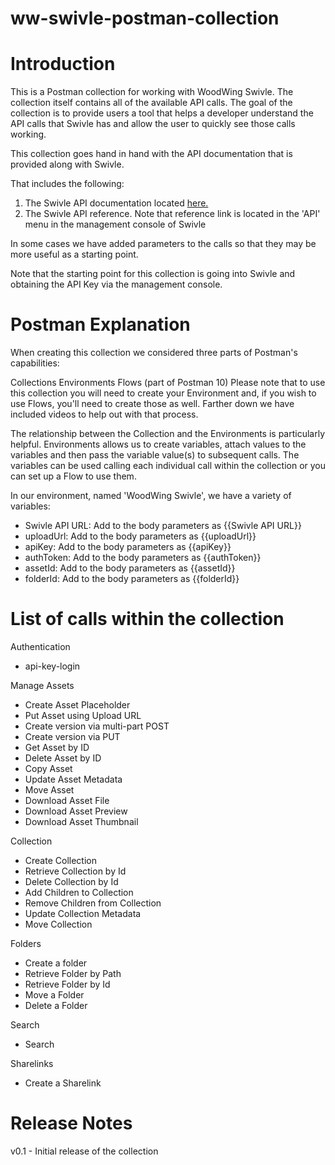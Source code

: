 # ww-swivle-postman-collection
# Introduction

This is a Postman collection for working with WoodWing Swivle. The collection itself contains all of the available API calls. The goal of the collection is to provide users a tool that helps a developer understand the API calls that Swivle has and allow the user to quickly see those calls working. 

This collection goes hand in hand with the API documentation that is provided along with Swivle. 

That includes the following: 

1. The Swivle API documentation located [here.](https://help.swivle.com/en/articles/1696707-the-swivle-api)
2. The Swivle API reference. Note that reference link is located in the 'API' menu in the management console of Swivle

In some cases we have added parameters to the calls so that they may be more useful as a starting point.

Note that the starting point for this collection is going into Swivle and obtaining the API Key via the management console. 

# Postman Explanation

When creating this collection we considered three parts of Postman's capabilities:

Collections
Environments
Flows (part of Postman 10)
Please note that to use this collection you will need to create your Environment and, if you wish to use Flows, you'll need to create those as well. Farther down we have included videos to help out with that process.

The relationship between the Collection and the Environments is particularly helpful. Environments allows us to create variables, attach values to the variables and then pass the variable value(s) to subsequent calls. The variables can be used calling each individual call within the collection or you can set up a Flow to use them.

In our environment, named 'WoodWing Swivle', we have a variety of variables:

- Swivle API URL: Add to the body parameters as {{Swivle API URL}}
- uploadUrl: Add to the body parameters as {{uploadUrl}}
- apiKey: Add to the body parameters as {{apiKey}}
- authToken: Add to the body parameters as {{authToken}}
- assetId: Add to the body parameters as {{assetId}}
- folderId: Add to the body parameters as {{folderId}}

# List of calls within the collection

Authentication
- api-key-login

Manage Assets
- Create Asset Placeholder
- Put Asset using Upload URL
- Create version via multi-part POST
- Create version via PUT
- Get Asset by ID
- Delete Asset by ID
- Copy Asset
- Update Asset Metadata
- Move Asset
- Download Asset File
- Download Asset Preview
- Download Asset Thumbnail

Collection
- Create Collection
- Retrieve Collection by Id
- Delete Collection by Id
- Add Children to Collection
- Remove Children from Collection
- Update Collection Metadata
- Move Collection
   
Folders
- Create a folder
- Retrieve Folder by Path
- Retrieve Folder by Id
- Move a Folder
- Delete a Folder
   
Search
- Search
   
Sharelinks
- Create a Sharelink

# Release Notes
v0.1 - Initial release of the collection
